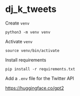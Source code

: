 # dj_k_tweets

Create `venv`

    python3 -m venv venv

Activate `venv`
    
    source venv/bin/activate

Install requirements

    pip install -r requirements.txt

Add a `.env` file for the Twitter API


https://huggingface.co/gpt2
